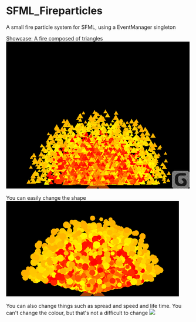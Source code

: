 # SFML_Fireparticles

A small fire particle system for SFML, using a EventManager singleton

Showcase:
A fire composed of triangles
![](Fire.gif)

You can easily change the shape
![](FireCircle.gif)

You can also change things such as spread and speed and life time. You can't change the colour, but that's not a difficult to change
![](Spew.gif) 